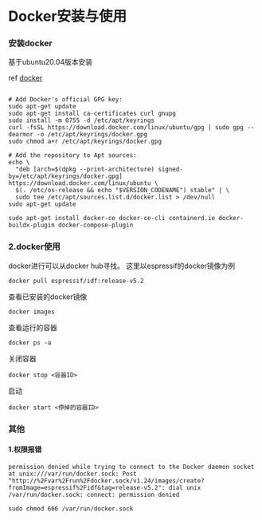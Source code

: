 # Docker安装与使用


### 安装docker
基于ubuntu20.04版本安装

ref [docker](https://docs.docker.com/engine/install/ubuntu/)

```shell

# Add Docker's official GPG key:
sudo apt-get update
sudo apt-get install ca-certificates curl gnupg
sudo install -m 0755 -d /etc/apt/keyrings
curl -fsSL https://download.docker.com/linux/ubuntu/gpg | sudo gpg --dearmor -o /etc/apt/keyrings/docker.gpg
sudo chmod a+r /etc/apt/keyrings/docker.gpg

# Add the repository to Apt sources:
echo \
  "deb [arch=$(dpkg --print-architecture) signed-by=/etc/apt/keyrings/docker.gpg] https://download.docker.com/linux/ubuntu \
  $(. /etc/os-release && echo "$VERSION_CODENAME") stable" | \
  sudo tee /etc/apt/sources.list.d/docker.list > /dev/null
sudo apt-get update

sudo apt-get install docker-ce docker-ce-cli containerd.io docker-buildx-plugin docker-compose-plugin

```

### 2.docker使用
docker进行可以从docker hub寻找。
这里以espressif的docker镜像为例
```
docker pull espressif/idf:release-v5.2
```

查看已安装的docker镜像
```shell
docker images
```

查看运行的容器
```shell
docker ps -a
```

关闭容器
```shll
docker stop <容器ID>
```

启动
```shell
docker start <停掉的容器ID>
```



### 其他

#### 1.权限报错
```shell
permission denied while trying to connect to the Docker daemon socket at unix:///var/run/docker.sock: Post "http://%2Fvar%2Frun%2Fdocker.sock/v1.24/images/create?fromImage=espressif%2Fidf&tag=release-v5.2": dial unix /var/run/docker.sock: connect: permission denied
```

```shell
sudo chmod 666 /var/run/docker.sock
```